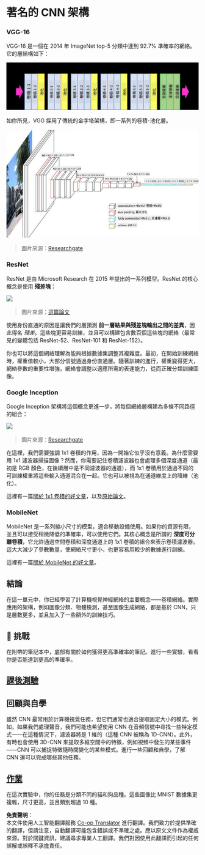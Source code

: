 <!--
CO_OP_TRANSLATOR_METADATA:
{
  "original_hash": "2f7b97b375358cb51a1e098df306bf73",
  "translation_date": "2025-08-24T21:59:50+00:00",
  "source_file": "lessons/4-ComputerVision/07-ConvNets/CNN_Architectures.md",
  "language_code": "hk"
}
-->
# 著名的 CNN 架構

### VGG-16

VGG-16 是一個在 2014 年 ImageNet top-5 分類中達到 92.7% 準確率的網絡。它的層結構如下：

![ImageNet Layers](../../../../../translated_images/vgg-16-arch1.d901a5583b3a51baeaab3e768567d921e5d54befa46e1e642616c5458c934028.hk.jpg)

如你所見，VGG 採用了傳統的金字塔架構，即一系列的卷積-池化層。

![ImageNet Pyramid](../../../../../translated_images/vgg-16-arch.64ff2137f50dd49fdaa786e3f3a975b3f22615efd13efb19c5d22f12e01451a1.hk.jpg)

> 圖片來源：[Researchgate](https://www.researchgate.net/figure/Vgg16-model-structure-To-get-the-VGG-NIN-model-we-replace-the-2-nd-4-th-6-th-7-th_fig2_335194493)

### ResNet

ResNet 是由 Microsoft Research 在 2015 年提出的一系列模型。ResNet 的核心概念是使用 **殘差塊**：

<img src="images/resnet-block.png" width="300"/>

> 圖片來源：[這篇論文](https://arxiv.org/pdf/1512.03385.pdf)

使用身份直通的原因是讓我們的層預測 **前一層結果與殘差塊輸出之間的差異**，因此得名 *殘差*。這些塊更容易訓練，並且可以構建包含數百個這些塊的網絡（最常見的變體包括 ResNet-52、ResNet-101 和 ResNet-152）。

你也可以將這個網絡理解為能夠根據數據集調整其複雜度。最初，在開始訓練網絡時，權重值較小，大部分信號通過身份直通層。隨著訓練的進行，權重變得更大，網絡參數的重要性增強，網絡會調整以適應所需的表達能力，從而正確分類訓練圖像。

### Google Inception

Google Inception 架構將這個概念更進一步，將每個網絡層構建為多條不同路徑的組合：

<img src="images/inception.png" width="400"/>

> 圖片來源：[Researchgate](https://www.researchgate.net/figure/Inception-module-with-dimension-reductions-left-and-schema-for-Inception-ResNet-v1_fig2_355547454)

在這裡，我們需要強調 1x1 卷積的作用，因為一開始它似乎沒有意義。為什麼需要用 1x1 濾波器掃描圖像？然而，你需要記住卷積濾波器也會處理多個深度通道（最初是 RGB 顏色，在後續層中是不同濾波器的通道），而 1x1 卷積用於通過不同的可訓練權重將這些輸入通道混合在一起。它也可以被視為在通道維度上的降維（池化）。

這裡有一篇[關於 1x1 卷積的好文章](https://medium.com/analytics-vidhya/talented-mr-1x1-comprehensive-look-at-1x1-convolution-in-deep-learning-f6b355825578)，以及[原始論文](https://arxiv.org/pdf/1312.4400.pdf)。

### MobileNet

MobileNet 是一系列縮小尺寸的模型，適合移動設備使用。如果你的資源有限，並且可以接受稍微降低的準確率，可以使用它們。其核心概念是所謂的 **深度可分離卷積**，它允許通過空間卷積和深度通道上的 1x1 卷積的組合來表示卷積濾波器。這大大減少了參數數量，使網絡尺寸更小，也更容易用較少的數據進行訓練。

這裡有一篇[關於 MobileNet 的好文章](https://medium.com/analytics-vidhya/image-classification-with-mobilenet-cc6fbb2cd470)。

## 結論

在這一單元中，你已經學習了計算機視覺神經網絡的主要概念——卷積網絡。實際應用的架構，例如圖像分類、物體檢測，甚至圖像生成網絡，都是基於 CNN，只是層數更多，並且加入了一些額外的訓練技巧。

## 🚀 挑戰

在附帶的筆記本中，底部有關於如何獲得更高準確率的筆記。進行一些實驗，看看你是否能達到更高的準確率。

## [課後測驗](https://ff-quizzes.netlify.app/en/ai/quiz/14)

## 回顧與自學

雖然 CNN 最常用於計算機視覺任務，但它們通常也適合提取固定大小的模式。例如，如果我們處理聲音，我們可能也希望使用 CNN 在音頻信號中尋找一些特定模式——在這種情況下，濾波器將是 1 維的（這種 CNN 被稱為 1D-CNN）。此外，有時也會使用 3D-CNN 來提取多維空間中的特徵，例如視頻中發生的某些事件——CNN 可以捕捉特徵隨時間變化的某些模式。進行一些回顧和自學，了解 CNN 還可以完成哪些其他任務。

## [作業](lab/README.md)

在這次實驗中，你的任務是分類不同的貓和狗品種。這些圖像比 MNIST 數據集更複雜，尺寸更高，並且類別超過 10 種。

**免責聲明**：  
本文件使用人工智能翻譯服務 [Co-op Translator](https://github.com/Azure/co-op-translator) 進行翻譯。我們致力於提供準確的翻譯，但請注意，自動翻譯可能包含錯誤或不準確之處。應以原文文件作為權威來源。對於關鍵資訊，建議尋求專業人工翻譯。我們對因使用此翻譯而引起的任何誤解或誤釋不承擔責任。
